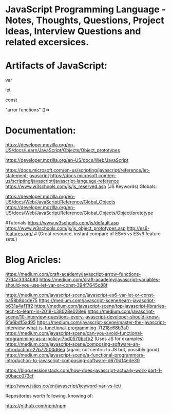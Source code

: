 # JavaScript Programming Language - Notes, Thoughts, Questions, Project Ideas, Interview Questions and related excersices. 


# Artifacts of JavaScript:

var

let

const

"arror functions" ()=>

# Documentation:
https://developer.mozilla.org/en-US/docs/Learn/JavaScript/Objects/Object_prototypes

https://developer.mozilla.org/en-US/docs/Web/JavaScript

https://docs.microsoft.com/en-us/scripting/javascript/reference/let-statement-javascript
https://docs.microsoft.com/en-us/scripting/javascript/javascript-language-reference
https://www.w3schools.com/js/js_reserved.asp (JS Keywords)
Globals:

https://developer.mozilla.org/en-US/docs/Web/JavaScript/Reference/Global_Objects
https://developer.mozilla.org/en-US/docs/Web/JavaScript/Reference/Global_Objects/Object/prototype


#Tutorials
https://www.w3schools.com/js/default.asp
https://www.w3schools.com/js/js_object_prototypes.asp
http://es6-features.org/ # (Great resource, instant compare of ESv5 vs ESv6 feature sets.)


# Blog Aricles:

https://medium.com/craft-academy/javascript-arrow-functions-27d4c3334b83
https://medium.com/craft-academy/javascript-variables-should-you-use-let-var-or-const-394f7645c88f

https://medium.com/javascript-scene/javascript-es6-var-let-or-const-ba58b8dcde75
https://medium.com/javascript-scene/learn-javascript-b631a4af11f2
https://medium.com/javascript-scene/top-javascript-libraries-tech-to-learn-in-2018-c38028e028e6
https://medium.com/javascript-scene/10-interview-questions-every-javascript-developer-should-know-6fa6bdf5ad95
https://medium.com/javascript-scene/master-the-javascript-interview-what-is-functional-programming-7f218c68b3a0
https://medium.com/javascript-scene/can-you-avoid-functional-programming-as-a-policy-7bd0570bcfb2 (Uses JS for examples)
https://medium.com/javascript-scene/composing-software-an-introduction-27b72500d6ea (again, not centric to JS but, possibly good)
https://medium.com/javascript-scene/a-functional-programmers-introduction-to-javascript-composing-software-d670d14ede30

https://blog.sessionstack.com/how-does-javascript-actually-work-part-1-b0bacc073cf

http://www.jstips.co/en/javascript/keyword-var-vs-let/


Repositories worth following, knowing of:

https://github.com/npm/npm